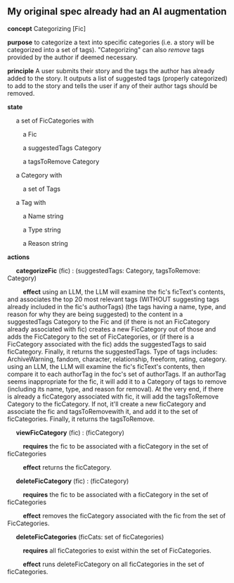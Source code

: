 ## My original spec already had an AI augmentation

**concept** Categorizing [Fic]

**purpose** to categorize a text into specific categories (i.e. a story will be categorized into a set of tags). "Categorizing" can also *remove* tags provided by the author if deemed necessary.

**principle** A user submits their story and the tags the author has already added to the story. It outputs a list of suggested tags (properly categorized) to add to the story and tells the user if any of their author tags should be removed.

**state**

&nbsp;&nbsp;&nbsp;&nbsp; a set of FicCategories with

&nbsp;&nbsp;&nbsp;&nbsp;&nbsp;&nbsp;&nbsp;&nbsp; a Fic

&nbsp;&nbsp;&nbsp;&nbsp;&nbsp;&nbsp;&nbsp;&nbsp; a suggestedTags Category

&nbsp;&nbsp;&nbsp;&nbsp;&nbsp;&nbsp;&nbsp;&nbsp; a tagsToRemove Category

&nbsp;&nbsp;&nbsp;&nbsp; a Category with

&nbsp;&nbsp;&nbsp;&nbsp;&nbsp;&nbsp;&nbsp;&nbsp; a set of Tags

&nbsp;&nbsp;&nbsp;&nbsp; a Tag with

&nbsp;&nbsp;&nbsp;&nbsp;&nbsp;&nbsp;&nbsp;&nbsp; a Name string

&nbsp;&nbsp;&nbsp;&nbsp;&nbsp;&nbsp;&nbsp;&nbsp; a Type string

&nbsp;&nbsp;&nbsp;&nbsp;&nbsp;&nbsp;&nbsp;&nbsp; a Reason string

**actions**

&nbsp;&nbsp;&nbsp;&nbsp; **categorizeFic** (fic) : (suggestedTags: Category, tagsToRemove: Category)

&nbsp;&nbsp;&nbsp;&nbsp;&nbsp;&nbsp;&nbsp;&nbsp; **effect** using an LLM, the LLM will examine the fic's ficText's contents, and associates the top 20 most relevant tags (WITHOUT suggesting tags already included in the fic's authorTags) (the tags having a name, type, and reason for why they are being suggested) to the content in a suggestedTags Category to the Fic and (if there is not an FicCategory already associated with fic) creates a new FicCategory out of those and adds the FicCategory to the set of FicCategories, or (if there is a FicCategory associated with the fic) adds the suggestedTags to said ficCategory. Finally, it returns the suggestedTags.
Type of tags includes: ArchiveWarning, fandom, character, relationship, freeform, rating, category. using an LLM, the LLM will examine the fic's ficText's contents, then compare it to each authorTag in the foc's set of authorTags. If an authorTag seems inappropriate for the fic, it will add it to a Category of tags to remove (including its name, type, and reason for removal). At the very end, if there is already a ficCategory associated with fic, it will add the tagsToRemove Category to the ficCategory. If not, it'll create a new ficCategory and associate the fic and tagsToRemovewith it, and add it to the set of ficCategories. Finally, it returns the tagsToRemove.


&nbsp;&nbsp;&nbsp;&nbsp; **viewFicCategory** (fic) : (ficCategory)

&nbsp;&nbsp;&nbsp;&nbsp;&nbsp;&nbsp;&nbsp;&nbsp; **requires** the fic to be associated with a ficCategory in the set of ficCategories

&nbsp;&nbsp;&nbsp;&nbsp;&nbsp;&nbsp;&nbsp;&nbsp; **effect** returns the ficCategory.


&nbsp;&nbsp;&nbsp;&nbsp; **deleteFicCategory** (fic) : (ficCategory)

&nbsp;&nbsp;&nbsp;&nbsp;&nbsp;&nbsp;&nbsp;&nbsp; **requires** the fic to be associated with a ficCategory in the set of ficCategories

&nbsp;&nbsp;&nbsp;&nbsp;&nbsp;&nbsp;&nbsp;&nbsp; **effect** removes the ficCategory associated with the fic from the set of FicCategories.


&nbsp;&nbsp;&nbsp;&nbsp; **deleteFicCategories** (ficCats: set of ficCategories)

&nbsp;&nbsp;&nbsp;&nbsp;&nbsp;&nbsp;&nbsp;&nbsp; **requires** all ficCategories to exist within the set of FicCategories.

&nbsp;&nbsp;&nbsp;&nbsp;&nbsp;&nbsp;&nbsp;&nbsp; **effect** runs deleteFicCategory on all ficCategories in the set of ficCategories.
